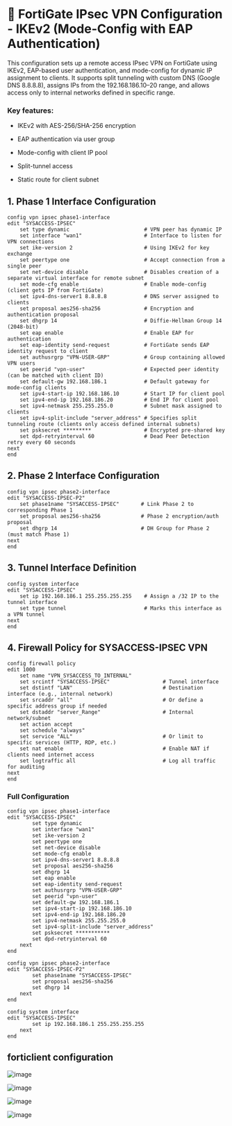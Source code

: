 # 🔐 FortiGate IPsec VPN Configuration - IKEv2 (Mode-Config with EAP Authentication)
This configuration sets up a remote access IPsec VPN on FortiGate using IKEv2, EAP-based user authentication, and mode-config for dynamic IP assignment to clients. It supports split tunneling with custom DNS (Google DNS 8.8.8.8), assigns IPs from the 192.168.186.10–20 range, and allows access only to internal networks defined in specific range.

### Key features:

* IKEv2 with AES-256/SHA-256 encryption

* EAP authentication via user group

* Mode-config with client IP pool

* Split-tunnel access

* Static route for client subnet

## 1. Phase 1 Interface Configuration

```shell
config vpn ipsec phase1-interface
edit "SYSACCESS-IPSEC"
    set type dynamic                        # VPN peer has dynamic IP
    set interface "wan1"                    # Interface to listen for VPN connections
    set ike-version 2                       # Using IKEv2 for key exchange
    set peertype one                        # Accept connection from a single peer
    set net-device disable                  # Disables creation of a separate virtual interface for remote subnet
    set mode-cfg enable                     # Enable mode-config (client gets IP from FortiGate)
    set ipv4-dns-server1 8.8.8.8            # DNS server assigned to clients
    set proposal aes256-sha256              # Encryption and authentication proposal
    set dhgrp 14                            # Diffie-Hellman Group 14 (2048-bit)
    set eap enable                          # Enable EAP for authentication
    set eap-identity send-request           # FortiGate sends EAP identity request to client
    set authusrgrp "VPN-USER-GRP"           # Group containing allowed VPN users
    set peerid "vpn-user"                   # Expected peer identity (can be matched with client ID)
    set default-gw 192.168.186.1            # Default gateway for mode-config clients
    set ipv4-start-ip 192.168.186.10        # Start IP for client pool
    set ipv4-end-ip 192.168.186.20          # End IP for client pool
    set ipv4-netmask 255.255.255.0          # Subnet mask assigned to clients
    set ipv4-split-include "server_address" # Specifies split tunneling route (clients only access defined internal subnets)
    set psksecret *********                 # Encrypted pre-shared key
    set dpd-retryinterval 60                # Dead Peer Detection retry every 60 seconds
next
end
```
## 2. Phase 2 Interface Configuration
```shell
config vpn ipsec phase2-interface
edit "SYSACCESS-IPSEC-P2"
    set phase1name "SYSACCESS-IPSEC"       # Link Phase 2 to corresponding Phase 1
    set proposal aes256-sha256             # Phase 2 encryption/auth proposal
    set dhgrp 14                           # DH Group for Phase 2 (must match Phase 1)
next
end
```
## 3. Tunnel Interface Definition
```shell
config system interface
edit "SYSACCESS-IPSEC"
    set ip 192.168.186.1 255.255.255.255    # Assign a /32 IP to the tunnel interface
    set type tunnel                         # Marks this interface as a VPN tunnel
next
end
```
## 4. Firewall Policy for SYSACCESS-IPSEC VPN
```shell
config firewall policy
edit 1000
    set name "VPN_SYSACCESS_TO_INTERNAL"
    set srcintf "SYSACCESS-IPSEC"                 # Tunnel interface
    set dstintf "LAN"                             # Destination interface (e.g., internal network)
    set srcaddr "all"                             # Or define a specific address group if needed
    set dstaddr "server_Range"                    # Internal network/subnet
    set action accept
    set schedule "always"
    set service "ALL"                             # Or limit to specific services (HTTP, RDP, etc.)
    set nat enable                                # Enable NAT if clients need internet access
    set logtraffic all                            # Log all traffic for auditing
next
end
``` 

### Full Configuration
```shell
config vpn ipsec phase1-interface
edit "SYSACCESS-IPSEC"
        set type dynamic
        set interface "wan1"
        set ike-version 2
        set peertype one
        set net-device disable
        set mode-cfg enable
        set ipv4-dns-server1 8.8.8.8
        set proposal aes256-sha256
        set dhgrp 14
        set eap enable
        set eap-identity send-request
        set authusrgrp "VPN-USER-GRP"
        set peerid "vpn-user"
        set default-gw 192.168.186.1
        set ipv4-start-ip 192.168.186.10
        set ipv4-end-ip 192.168.186.20
        set ipv4-netmask 255.255.255.0
        set ipv4-split-include "server_address"
        set psksecret ***********
        set dpd-retryinterval 60
    next
end

config vpn ipsec phase2-interface
edit "SYSACCESS-IPSEC-P2"
        set phase1name "SYSACCESS-IPSEC"
        set proposal aes256-sha256
        set dhgrp 14
    next
end

config system interface
edit "SYSACCESS-IPSEC"
        set ip 192.168.186.1 255.255.255.255
    next
end
```
## forticlient configuration
![image](https://github.com/user-attachments/assets/c36e7a0f-e306-4c8c-979d-bfc98e97edb2)

![image](https://github.com/user-attachments/assets/b0420381-528b-4688-913f-af4eebd6be61)

![image](https://github.com/user-attachments/assets/88a9fd98-d75a-491e-ad6b-cd292e659a35)

![image](https://github.com/user-attachments/assets/5661267d-bc26-4a7c-8e16-eeafb682a675)

